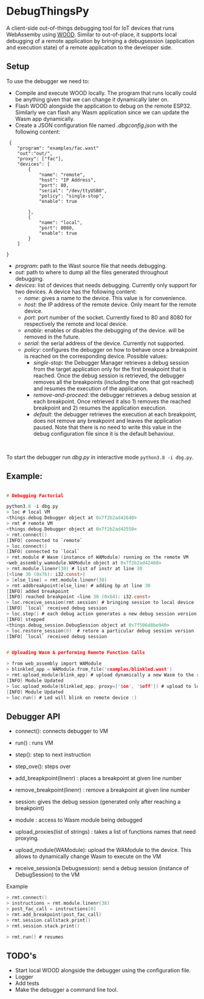 # DebugThingsPy

A client-side out-of-things debugging tool for IoT devices that runs WebAssemby using [WOOD](https://github.com/carllocos/WOOD).
Similar to out-of-place, it supports local debugging of a remote application by bringing a debugsession (application and execution state) of a remote application to the developer side.


## Setup

To use the debugger we need to:
- Compile and execute WOOD locally. The program that runs locally could be anything given that we can change it dynamically later on.
- Flash WOOD alongside the application to debug on the remote ESP32. Similarly we can flash any Wasm application since we can update the Wasm app dynamically.
- Create a JSON configuration file named *.dbgconfig.json* with the following content:
````
 {
	"program": "examples/fac.wast"
	"out":"out/",
	"proxy": ["fac"],
	"devices": [
		{
			"name": "remote",
			"host": "IP Address",
			"port": 80,
			"serial": "/dev/ttyUSB0",
			"policy": "single-stop",
			"enable": true

		},
		{
			"name": "local",
			"port": 8080,
			"enable": true
		}
	]

}
````
- *program*: path to the Wast source file that needs debugging.
- *out*: path to where to dump all the files generated throughout debugging.
- *devices*: list of devices that needs debugging. Currently only support for two devices. A device has the following content:
  -  *name*: gives a name to the device. This value is for convenience.
  -  *host*: the IP address of the remote device. Only meant for the remote device.
  -  *port*: port number of the socket. Currently fixed to 80 and 8080 for respectively the remote and local device.
  -  *enable*: enables or disables the debugging of the device. will be removed in the future.
  -  *serial*: the serial address of the device. Currently not supported.
  -  *policy*: configures the debugger on how to behave once a breakpoint is reached on the corresponding device. Possible values:
     -   *single-stop*: the Debugger Manager retrieves a debug session from the target application only for the first breakpoint that is reached. Once the debug session is retrieved, the debugger removes all the breakpoints (including the one that got reached) and resumes the execution of the application.
     -   *remove-and-proceed*: the debugger retrieves a debug session at each breakpoint. Once retrieved it also 1) removes the reached breakpoint and 2) resumes the application execution.
     -   *default*: the debugger retrieves the execution at each breakpoint, does not remove any breakpoint and leaves the application paused. Note that there is no need to write this value in the debug configuration file since it is the default behaviour.

<br>

To start the debugger run *dbg.py* in interactive mode ``python3.8 -i dbg.py``.


## Example:

```c

# Debugging Factorial 

python3.8 -i dbg.py
> loc # local VM
<things.debug.Debugger object at 0x7f2b2ad42640>
> rmt # remote VM
<things.debug.Debugger object at 0x7f2b2ad42550>
> rmt.connect()
[INFO] connected to `remote`
> loc.connect()
[INFO] connected to `local`
> rmt.module # Wasm (instance of WAModule) running on the remote VM
<web_assembly.wamodule.WAModule object at 0x7f2b2ad42460>
> rmt.module.linenr(30) # list of instr at line 30
[<line 30 (0x7b): i32.const>]
> [else_line] = rmt.module.linenr(30)
> rmt.addbreakpoint(else_line) # adding bp at line 30
[INFO] added breakpoint
[INFO] reached breakpoint <line 30 (0x64): i32.const>
> loc.receive_session(rmt.session) # bringing session to local device
[INFO] `local` received debug session
> loc.step() # each debug action generates a new debug session version
[INFO] stepped
<things.debug_session.DebugSession object at 0x7f506d8be940>
> loc.restore_session(0)  # retore a particular debug session version
[INFO] `local` received debug session


# Uploading Wasm & performing Remote Function Calls

> from web_assembly import WAModule
> blinkled_app = WAModule.from_file('examples/blinkled.wast')
> rmt.upload_module(blink_app) # upload dynamically a new Wasm to the remote device
[INFO] Module Updated
> loc.upload_module(blinkled_app, proxy=['$on', '$off']) # upload to local device and proxy 'on' and 'off' functions
[INFO] Module Updated
> loc.run() # Led will blink on remote device :)
```

## Debugger API

 - connect(): connects debugger to VM
 - run() : runs VM
 - step(): step to next instruction
 - step_ove(): steps over
 - add_breapkpoint(linenr) :  places a breakpoint at given line number
 - remove_breakpoint(linenr) :  remove a breakpoint at given line number
 - session: gives the debug session (generated only after reaching a breakpoint)
 - module : access to Wasm module being debugged

 - upload_proxies(list of strings) : takes a list of functions names that need proxying.

 - upload_module(WAModule):  upload the WAModule to the device. This allows to dynamically change Wasm to execute on the VM

- receive_session(a Debugsession): send a debug session (instance of DebugSession) to the VM

Example

```c
> rmt.connect()
> instructions = rmt.module.linenr(38)
> post_fac_call = instructions[0]
> rmt.add_breakpoint(post_fac_call)
> rmt.session.callstack.print()
> rmt.session.stack.print()

> rmt.run() # resumes 

```



## TODO's
- Start local WOOD alongside the debugger using the configuration file.
- Logger
- Add tests
- Make the debugger a command line tool.
